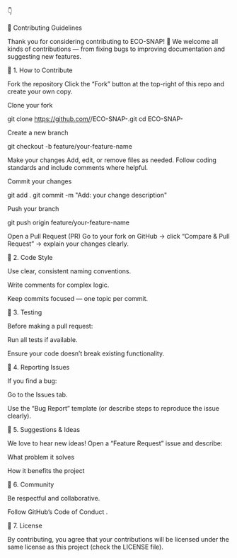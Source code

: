 👇

🧭 Contributing Guidelines

Thank you for considering contributing to ECO-SNAP! 🌱
We welcome all kinds of contributions — from fixing bugs to improving documentation and suggesting new features.

🧩 1. How to Contribute

Fork the repository
Click the “Fork” button at the top-right of this repo and create your own copy.

Clone your fork

git clone https://github.com/<your-username>/ECO-SNAP-.git
cd ECO-SNAP-


Create a new branch

git checkout -b feature/your-feature-name


Make your changes
Add, edit, or remove files as needed. Follow coding standards and include comments where helpful.

Commit your changes

git add .
git commit -m "Add: your change description"


Push your branch

git push origin feature/your-feature-name


Open a Pull Request (PR)
Go to your fork on GitHub → click “Compare & Pull Request” → explain your changes clearly.

🧠 2. Code Style

Use clear, consistent naming conventions.

Write comments for complex logic.

Keep commits focused — one topic per commit.

🧪 3. Testing

Before making a pull request:

Run all tests if available.

Ensure your code doesn’t break existing functionality.

💬 4. Reporting Issues

If you find a bug:

Go to the Issues tab.

Use the “Bug Report” template (or describe steps to reproduce the issue clearly).

🌟 5. Suggestions & Ideas

We love to hear new ideas!
Open a “Feature Request” issue and describe:

What problem it solves

How it benefits the project

👥 6. Community

Be respectful and collaborative.

Follow GitHub’s Code of Conduct
.

📜 7. License

By contributing, you agree that your contributions will be licensed under the same license as this project (check the LICENSE file).
